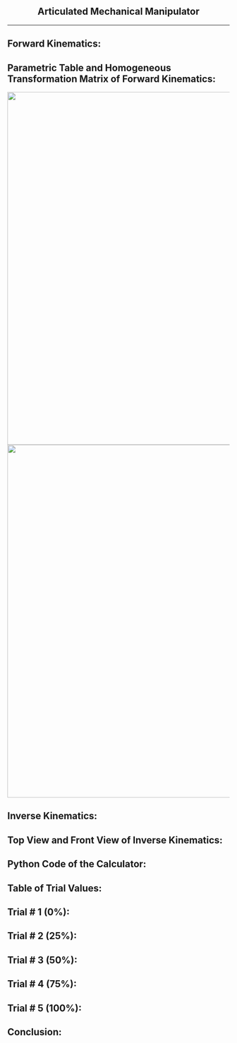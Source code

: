 <h2 align="center"> Articulated Mechanical Manipulator </h2>
<hr>

## Forward Kinematics:

## Parametric Table and Homogeneous Transformation Matrix of Forward Kinematics:
 <p align="center"> 
<img src="https://github.com/user-attachments/assets/ae3a99d1-b088-4cab-9591-c14f36f770a3" width="800">
<img src="https://github.com/user-attachments/assets/50501fe7-82b6-4ace-855e-efb6c8c33454" width="800">

## Inverse Kinematics:

## Top View and Front View of Inverse Kinematics:

## Python Code of the Calculator:

## Table of Trial Values:

## Trial # 1 (0%):

## Trial # 2 (25%):

## Trial # 3 (50%):

## Trial # 4 (75%):

## Trial # 5 (100%):

## Conclusion:

